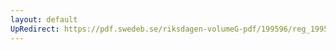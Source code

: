 ```yaml
---
layout: default
UpRedirect: https://pdf.swedeb.se/riksdagen-volumeG-pdf/199596/reg_199596/reg_199596_0183.pdf
---
```

